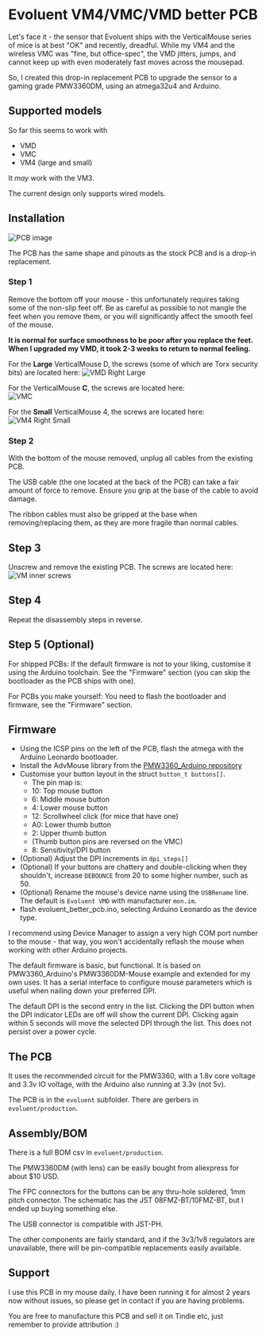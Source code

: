 # Evoluent VM4/VMC/VMD better PCB

Let's face it - the sensor that Evoluent ships with the VerticalMouse series of
mice is at best "OK" and recently, dreadful. While my VM4 and the wireless VMC
was "fine, but office-spec", the VMD jitters, jumps, and cannot keep up with
even moderately fast moves across the mousepad.

So, I created this drop-in replacement PCB to upgrade the sensor to a gaming
grade PMW3360DM, using an atmega32u4 and Arduino.

## Supported models
So far this seems to work with
- VMD
- VMC
- VM4 (large and small)

It *may* work with the VM3.

The current design only supports wired models.

## Installation

![PCB image](img/pcb.jpg)

The PCB has the same shape and pinouts as the stock PCB and is a drop-in replacement.

### Step 1
Remove the bottom off your mouse - this unfortunately requires
taking some of the non-slip feet off. Be as careful as possible to not mangle
the feet when you remove them, or you will significantly affect the smooth feel
of the mouse.

**It is normal for surface smoothness to be poor after you replace the feet.
When I upgraded my VMD, it took 2-3 weeks to return to normal feeling.**

For the **Large** VerticalMouse D, the screws (some of which are Torx security
bits) are located here: ![VMD Right Large](img/vmd_large_screws.jpg)

For the VerticalMouse **C**, the screws are located here:  
![VMC](img/vmc_screws.jpg)

For the **Small** VerticalMouse 4, the screws are located here:  
![VM4 Right Small](img/vm4_small_screws.jpg)

### Step 2
With the bottom of the mouse removed, unplug all cables from the existing PCB.

The USB cable (the one located at the back of the PCB) can take a fair amount of
force to remove. Ensure you grip at the base of the cable to avoid damage.

The ribbon cables must also be gripped at the base when removing/replacing them,
as they are more fragile than normal cables.

## Step 3
Unscrew and remove the existing PCB. The screws are located here:
![VM inner screws](img/pcb_screws.jpg)

## Step 4
Repeat the disassembly steps in reverse.

## Step 5 (Optional)
For shipped PCBs: If the default firmware is not to your liking, customise it
using the Arduino toolchain. See the "Firmware" section (you can skip the
bootloader as the PCB ships with one).

For PCBs you make yourself: You need to flash the bootloader and firmware, see
the "Firmware" section.

## Firmware

- Using the ICSP pins on the left of the PCB, flash the atmega with the Arduino
  Leonardo bootloader.
- Install the AdvMouse library from the [PMW3360_Arduino
  repository](https://github.com/SunjunKim/PMW3360_Arduino)
- Customise your button layout in the struct `button_t buttons[]`.
  - The pin map is:
  - 10: Top mouse button
  - 6: Middle mouse button
  - 4: Lower mouse button
  - 12: Scrollwheel click (for mice that have one)
  - A0: Lower thumb button
  - 2: Upper thumb button
  - (Thumb button pins are reversed on the VMC)
  - 8: Sensitivity/DPI button
- (Optional) Adjust the DPI increments in `dpi_steps[]`
- (Optional) If your buttons are chattery and double-clicking when they
  shouldn't, increase `DEBOUNCE` from 20 to some higher number, such as 50.
- (Optional) Rename the mouse's device name using the `USBRename` line. The
  default is `Evoluent VMD` with manufacturer `mon.im`.
- flash evoluent_better_pcb.ino, selecting Arduino Leonardo as the device type.

I recommend using Device Manager to assign a very high COM port number to the
mouse - that way, you won't accidentally reflash the mouse when working with
other Arduino projects.

The default firmware is basic, but functional. It is based on PMW3360_Arduino's
PMW3360DM-Mouse example and extended for my own uses. It has a serial interface
to configure mouse parameters which is useful when nailing down your preferred
DPI.

The default DPI is the second entry in the list. Clicking the DPI button when
the DPI indicator LEDs are off will show the current DPI. Clicking again within
5 seconds will move the selected DPI through the list. This does not persist
over a power cycle.

## The PCB

It uses the recommended circuit for the PMW3360, with a 1.8v core voltage and
3.3v IO voltage, with the Arduino also running at 3.3v (not 5v).

The PCB is in the `evoluent` subfolder. There are gerbers in `evoluent/production`.

## Assembly/BOM

There is a full BOM csv in `evoluent/production`.

The PMW3360DM (with lens) can be easily bought from aliexpress for about $10
USD.

The FPC connectors for the buttons can be any thru-hole soldered, 1mm pitch
connector. The schematic has the JST 08FMZ-BT/10FMZ-BT, but I ended up buying
something else.

The USB connector is compatible with JST-PH.

The other components are fairly standard, and if the 3v3/1v8 regulators are
unavailable, there will be pin-compatible replacements easily available.

## Support

I use this PCB in my mouse daily. I have been running it for almost 2 years now
without issues, so please get in contact if you are having problems.

You are free to manufacture this PCB and sell it on Tindie etc, just remember to
provide attribution :)
